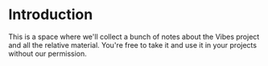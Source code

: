 # Introduction

This is a space where we'll collect a bunch of notes about the Vibes project and all the relative material. You're free to take it and use it in your projects without our permission.

